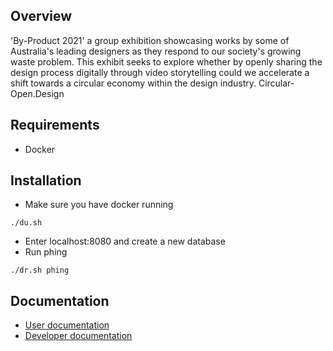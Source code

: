 ## Overview
'By-Product 2021' a group exhibition showcasing works by some of Australia's leading designers as they respond to our society's growing waste problem. This exhibit seeks to explore whether by openly sharing the design process digitally through video storytelling could we accelerate a shift towards a circular economy within the design industry. Circular-Open.Design

## Requirements
- Docker

## Installation
- Make sure you have docker running
```
./du.sh
```
- Enter localhost:8080 and create a new database
- Run phing
```
./dr.sh phing
```

## Documentation

- [User documentation](https://github.com/symbiote/circular-open/blob/documentation/circular-open/docs/en/user.md "user doc")
- [Developer documentation](https://github.com/symbiote/circular-open/blob/documentation/circular-open/docs/en/developer.md "dev doc")
